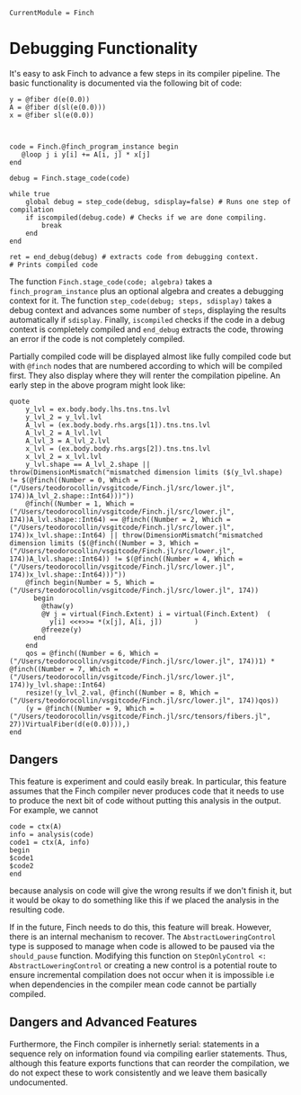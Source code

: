 ```@meta
CurrentModule = Finch
```
# Debugging Functionality

It's easy to ask Finch to advance a few steps in its compiler pipeline. The basic functionality is documented via the following bit of code:
```
y = @fiber d(e(0.0))
A = @fiber d(sl(e(0.0)))
x = @fiber sl(e(0.0))



code = Finch.@finch_program_instance begin
   @loop j i y[i] += A[i, j] * x[j]
end

debug = Finch.stage_code(code)

while true
    global debug = step_code(debug, sdisplay=false) # Runs one step of compilation
    if iscompiled(debug.code) # Checks if we are done compiling.
        break
    end
end
        
ret = end_debug(debug) # extracts code from debugging context.
# Prints compiled code
```

The function `Finch.stage_code(code; algebra)` takes a `finch_program_instance` plus an optional algebra
and creates a debugging context for it. The function `step_code(debug; steps, sdisplay)` takes a debug 
context and advances some number of `steps`, displaying the results automatically if `sdisplay`.
Finally, `iscompiled` checks if the code in a debug context is completely compiled and `end_debug` extracts the code,
throwing an error if the code is not completely compiled.

Partially compiled code will be displayed almost like fully compiled code but with `@finch` nodes that are numbered according to
which will be compiled first. They also display where they will renter the compilation pipeline. 
An early step in the above program might look like:
```
quote
    y_lvl = ex.body.body.lhs.tns.tns.lvl
    y_lvl_2 = y_lvl.lvl
    A_lvl = (ex.body.body.rhs.args[1]).tns.tns.lvl
    A_lvl_2 = A_lvl.lvl
    A_lvl_3 = A_lvl_2.lvl
    x_lvl = (ex.body.body.rhs.args[2]).tns.tns.lvl
    x_lvl_2 = x_lvl.lvl
    y_lvl.shape == A_lvl_2.shape || throw(DimensionMismatch("mismatched dimension limits ($(y_lvl.shape) != $(@finch((Number = 0, Which = ("/Users/teodorocollin/vsgitcode/Finch.jl/src/lower.jl", 174))A_lvl_2.shape::Int64)))"))
    @finch((Number = 1, Which = ("/Users/teodorocollin/vsgitcode/Finch.jl/src/lower.jl", 174))A_lvl.shape::Int64) == @finch((Number = 2, Which = ("/Users/teodorocollin/vsgitcode/Finch.jl/src/lower.jl", 174))x_lvl.shape::Int64) || throw(DimensionMismatch("mismatched dimension limits ($(@finch((Number = 3, Which = ("/Users/teodorocollin/vsgitcode/Finch.jl/src/lower.jl", 174))A_lvl.shape::Int64)) != $(@finch((Number = 4, Which = ("/Users/teodorocollin/vsgitcode/Finch.jl/src/lower.jl", 174))x_lvl.shape::Int64)))"))
    @finch begin(Number = 5, Which = ("/Users/teodorocollin/vsgitcode/Finch.jl/src/lower.jl", 174))
      begin
        @thaw(y)
        @∀ j = virtual(Finch.Extent) i = virtual(Finch.Extent)  (
          y[i] <<+>>= *(x[j], A[i, j])        )
        @freeze(y)
      end
    end
    qos = @finch((Number = 6, Which = ("/Users/teodorocollin/vsgitcode/Finch.jl/src/lower.jl", 174))1) * @finch((Number = 7, Which = ("/Users/teodorocollin/vsgitcode/Finch.jl/src/lower.jl", 174))y_lvl.shape::Int64)
    resize!(y_lvl_2.val, @finch((Number = 8, Which = ("/Users/teodorocollin/vsgitcode/Finch.jl/src/lower.jl", 174))qos))
    (y = @finch((Number = 9, Which = ("/Users/teodorocollin/vsgitcode/Finch.jl/src/tensors/fibers.jl", 27))VirtualFiber(d(e(0.0)))),)
end
```

## Dangers

This feature is experiment and could easily break. In particular, this feature assumes that the Finch compiler never produces 
code that it needs to use to produce the next bit of code without putting this analysis in the output. For example, we cannot
```
code = ctx(A)
info = analysis(code)
code1 = ctx(A, info)
begin
$code1
$code2
end
```
because analysis on code will give the wrong results if we don't finish it, 
but it would be okay to do something like this if we placed the analysis in the resulting code.

If in the future, Finch needs to do this, this feature will break. However, there is an internal mechanism to recover. The `AbstractLoweringControl` type
is supposed to manage when code is allowed to be paused via the `should_pause` function.  Modifying this function on `StepOnlyControl <: AbstractLoweringControl`
or creating a new control is a potential route to ensure incremental compilation does not occur when it is impossible i.e 
when dependencies in the compiler mean code cannot be partially compiled.
## Dangers and Advanced Features
Furthermore, the Finch compiler is inhernetly serial: statements in a sequence
rely on information found via compiling earlier statements. Thus, although this feature exports functions that can reorder the compilation,
we do not expect these to work consistently and we leave them basically undocumented.